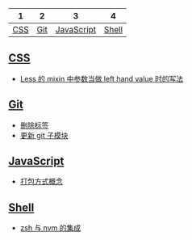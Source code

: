 | 1 | 2 | 3 | 4 |
| :-: | :-: | :-: | :-: |
| [CSS](#css) | [Git](#git) | [JavaScript](#javascript) | [Shell](#shell) |
## [CSS](#css)
* [Less 的 mixin 中参数当做 left hand value 时的写法](css/less-de-mixin-zhong-can-shu-dang-zuo-left-hand-value-shi-de-xie-fa)

## [Git](#git)
* [删除标签](git/shan-chu-biao-qian)
* [更新 git 子模块](git/geng-xin-git-zi-mo-kuai)

## [JavaScript](#javascript)
* [打包方式概念](javascript/da-bao-fang-shi-gai-nian)

## [Shell](#shell)
* [zsh  与 nvm 的集成](shell/zsh-yu-nvm-de-ji-cheng)

